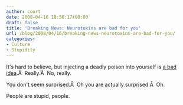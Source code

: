 ```yaml
---
author: court
date: 2008-04-16 18:56:17+00:00
draft: false
title: 'Breaking News: Neurotoxins are bad for you'
url: /blog/2008/04/16/breaking-news-neurotoxins-are-bad-for-you/
categories:
- Culture
- Stupidity
---
```


It's hard to believe, but injecting a deadly poison into yourself is [a bad idea](http://www.newsweek.com/id/131749).Â  Really.Â  No, really.

You don't seem surprised.Â  Oh you are actually surprised.Â  Oh.

People are stupid, people.
